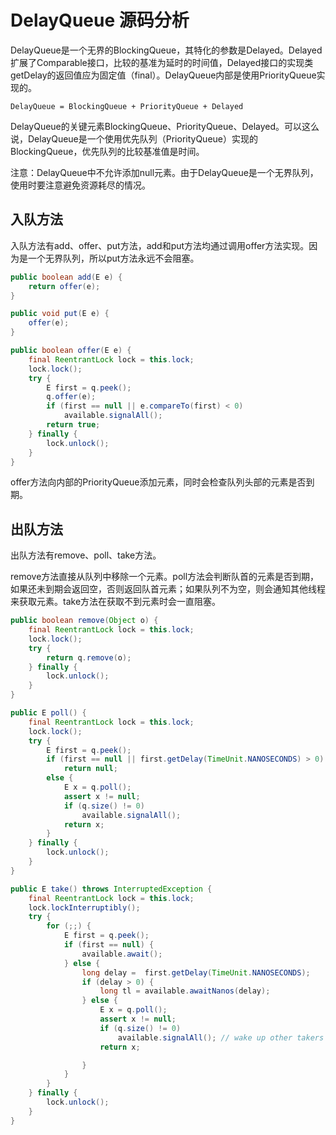 # DelayQueue 源码分析

DelayQueue是一个无界的BlockingQueue，其特化的参数是Delayed。Delayed扩展了Comparable接口，比较的基准为延时的时间值，Delayed接口的实现类getDelay的返回值应为固定值（final）。DelayQueue内部是使用PriorityQueue实现的。

```
DelayQueue = BlockingQueue + PriorityQueue + Delayed
```

DelayQueue的关键元素BlockingQueue、PriorityQueue、Delayed。可以这么说，DelayQueue是一个使用优先队列（PriorityQueue）实现的BlockingQueue，优先队列的比较基准值是时间。

注意：DelayQueue中不允许添加null元素。由于DelayQueue是一个无界队列，使用时要注意避免资源耗尽的情况。

## 入队方法

入队方法有add、offer、put方法，add和put方法均通过调用offer方法实现。因为是一个无界队列，所以put方法永远不会阻塞。

```java
public boolean add(E e) {
    return offer(e);
}

public void put(E e) {
    offer(e);
}

public boolean offer(E e) {
    final ReentrantLock lock = this.lock;
    lock.lock();
    try {
        E first = q.peek();
        q.offer(e);
        if (first == null || e.compareTo(first) < 0)
            available.signalAll();
        return true;
    } finally {
        lock.unlock();
    }
}
```

offer方法向内部的PriorityQueue添加元素，同时会检查队列头部的元素是否到期。

## 出队方法

出队方法有remove、poll、take方法。

remove方法直接从队列中移除一个元素。poll方法会判断队首的元素是否到期，如果还未到期会返回空，否则返回队首元素；如果队列不为空，则会通知其他线程来获取元素。take方法在获取不到元素时会一直阻塞。

```java
public boolean remove(Object o) {
    final ReentrantLock lock = this.lock;
    lock.lock();
    try {
        return q.remove(o);
    } finally {
        lock.unlock();
    }
}

public E poll() {
    final ReentrantLock lock = this.lock;
    lock.lock();
    try {
        E first = q.peek();
        if (first == null || first.getDelay(TimeUnit.NANOSECONDS) > 0)
            return null;
        else {
            E x = q.poll();
            assert x != null;
            if (q.size() != 0)
                available.signalAll();
            return x;
        }
    } finally {
        lock.unlock();
    }
}

public E take() throws InterruptedException {
    final ReentrantLock lock = this.lock;
    lock.lockInterruptibly();
    try {
        for (;;) {
            E first = q.peek();
            if (first == null) {
                available.await();
            } else {
                long delay =  first.getDelay(TimeUnit.NANOSECONDS);
                if (delay > 0) {
                    long tl = available.awaitNanos(delay);
                } else {
                    E x = q.poll();
                    assert x != null;
                    if (q.size() != 0)
                        available.signalAll(); // wake up other takers
                    return x;

                }
            }
        }
    } finally {
        lock.unlock();
    }
}
```